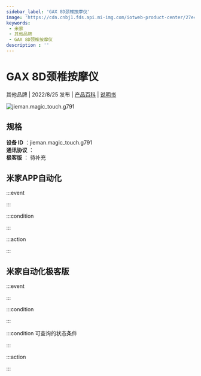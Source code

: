 ```yaml
---
sidebar_label: 'GAX 8D颈椎按摩仪'
image: 'https://cdn.cnbj1.fds.api.mi-img.com/iotweb-product-center/27e4799059a3a815ffd388cd6796250f_1660191009227.png?GalaxyAccessKeyId=AKVGLQWBOVIRQ3XLEW&Expires=9223372036854775807&Signature=3nTs7McY9qOiIP6ttl3FYZx9T+M='
keywords: 
 - 米家
 - 其他品牌
 - GAX 8D颈椎按摩仪
description : ''
---
```

# GAX 8D颈椎按摩仪

其他品牌 | 2022/8/25 发布 | [产品百科](https://home.mi.com/webapp/content/baike/product/index.html?model=jieman.magic_touch.g791/) | [说明书](https://home.mi.com/views/introduction.html?model=jieman.magic_touch.g791&region=cn)

![jieman.magic_touch.g791](https://cdn.cnbj1.fds.api.mi-img.com/iotweb-product-center/27e4799059a3a815ffd388cd6796250f_1660191009227.png?GalaxyAccessKeyId=AKVGLQWBOVIRQ3XLEW&Expires=9223372036854775807&Signature=3nTs7McY9qOiIP6ttl3FYZx9T+M=)

## 规格  
> 
**设备 ID** ：jieman.magic_touch.g791  
**通讯协议** ：  
**极客版**  ： 待补充 


## 米家APP自动化  

:::event  

:::

:::condition  

:::

:::action   

:::

## 米家自动化极客版  

:::event  

:::

:::condition  

:::

:::condition 可查询的状态条件  

:::

:::action  

:::

        
